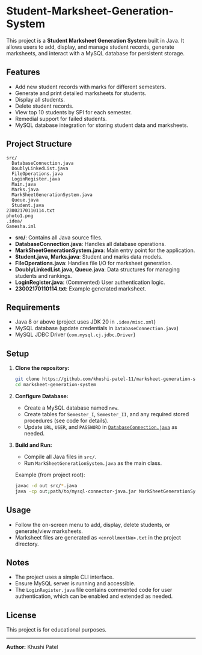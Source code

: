 # Student-Marksheet-Generation-System

This project is a **Student Marksheet Generation System** built in Java. It allows users to add, display, and manage student records, generate marksheets, and interact with a MySQL database for persistent storage.

## Features

- Add new student records with marks for different semesters.
- Generate and print detailed marksheets for students.
- Display all students.
- Delete student records.
- View top 10 students by SPI for each semester.
- Remedial support for failed students.
- MySQL database integration for storing student data and marksheets.

## Project Structure

```
src/
  DatabaseConnection.java
  DoublyLinkedList.java
  FileOperations.java
  LoginRegister.java
  Main.java
  Marks.java
  MarkSheetGenerationSystem.java
  Queue.java
  Student.java
23002170110114.txt
photo1.png
.idea/
Ganesha.iml
```

- **src/**: Contains all Java source files.
- **DatabaseConnection.java**: Handles all database operations.
- **MarkSheetGenerationSystem.java**: Main entry point for the application.
- **Student.java, Marks.java**: Student and marks data models.
- **FileOperations.java**: Handles file I/O for marksheet generation.
- **DoublyLinkedList.java, Queue.java**: Data structures for managing students and rankings.
- **LoginRegister.java**: (Commented) User authentication logic.
- **23002170110114.txt**: Example generated marksheet.

## Requirements

- Java 8 or above (project uses JDK 20 in `.idea/misc.xml`)
- MySQL database (update credentials in `DatabaseConnection.java`)
- MySQL JDBC Driver (`com.mysql.cj.jdbc.Driver`)

## Setup

1. **Clone the repository:**
   ```sh
   git clone https://github.com/khushi-patel-11/marksheet-generation-system.git
   cd marksheet-generation-system
   ```

2. **Configure Database:**
   - Create a MySQL database named `new`.
   - Create tables for `Semester_I`, `Semester_II`, and any required stored procedures (see code for details).
   - Update `URL`, `USER`, and `PASSWORD` in [`DatabaseConnection.java`](src/DatabaseConnection.java) as needed.

3. **Build and Run:**
   - Compile all Java files in `src/`.
   - Run `MarkSheetGenerationSystem.java` as the main class.

   Example (from project root):
   ```sh
   javac -d out src/*.java
   java -cp out;path/to/mysql-connector-java.jar MarkSheetGenerationSystem
   ```

## Usage

- Follow the on-screen menu to add, display, delete students, or generate/view marksheets.
- Marksheet files are generated as `<enrollmentNo>.txt` in the project directory.

## Notes

- The project uses a simple CLI interface.
- Ensure MySQL server is running and accessible.
- The `LoginRegister.java` file contains commented code for user authentication, which can be enabled and extended as needed.

## License

This project is for educational purposes.

---

**Author:** Khushi Patel  
